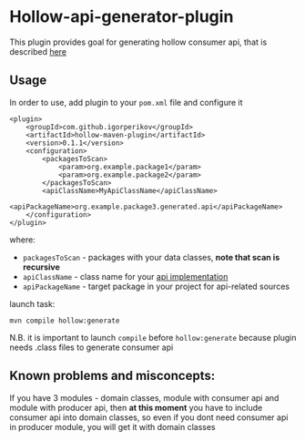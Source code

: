 # Hollow-api-generator-plugin

This plugin provides goal for generating hollow consumer api, that is 
described [here](http://hollow.how/getting-started/#consumer-api-generation)

## Usage
In order to use, add plugin to your `pom.xml` file and configure it
```
<plugin>
    <groupId>com.github.igorperikov</groupId>
    <artifactId>hollow-maven-plugin</artifactId>
    <version>0.1.1</version>
    <configuration>
        <packagesToScan>
            <param>org.example.package1</param>
            <param>org.example.package2</param>
        </packagesToScan>
        <apiClassName>MyApiClassName</apiClassName>
        <apiPackageName>org.example.package3.generated.api</apiPackageName>
    </configuration>
</plugin>
```

where:

- `packagesToScan` - packages with your data classes, **note that scan is recursive**
- `apiClassName` - class name for your [api implementation](https://github.com/Netflix/hollow/blob/master/hollow/src/main/java/com/netflix/hollow/api/custom/HollowAPI.java) 
- `apiPackageName` - target package in your project for api-related sources

launch task:

`mvn compile hollow:generate`

N.B. it is important to launch `compile` before `hollow:generate`
because plugin needs .class files to generate consumer api

## Known problems and misconcepts:
If you have 3 modules - domain classes, module with consumer api and module with producer api, then **at this moment** you have to include consumer api into domain classes, so even if you dont need consumer api in producer module, you will get it with domain classes
